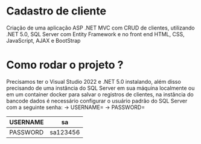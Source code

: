 # Cadastro de cliente

Criação de uma aplicação ASP .NET MVC com CRUD de clientes, 
utilizando .NET 5.0, SQL Server com Entity Framework e no front end HTML, 
CSS, JavaScript, AJAX e BootStrap

# Como rodar o projeto ?

Precisamos ter o Visual Studio 2022 e .NET 5.0 instalando, além disso precisando de uma instância do SQL Server em sua máquina localmente ou em um container docker para salvar o registros de clientes, na instância do bancode dados é necessário configurar o usuário padrão do SQL Server com a seguinte senha:
-> USERNAME=
-> PASSWORD=

USERNAME | sa |
--- | --- |
PASSWORD | sa123456 |